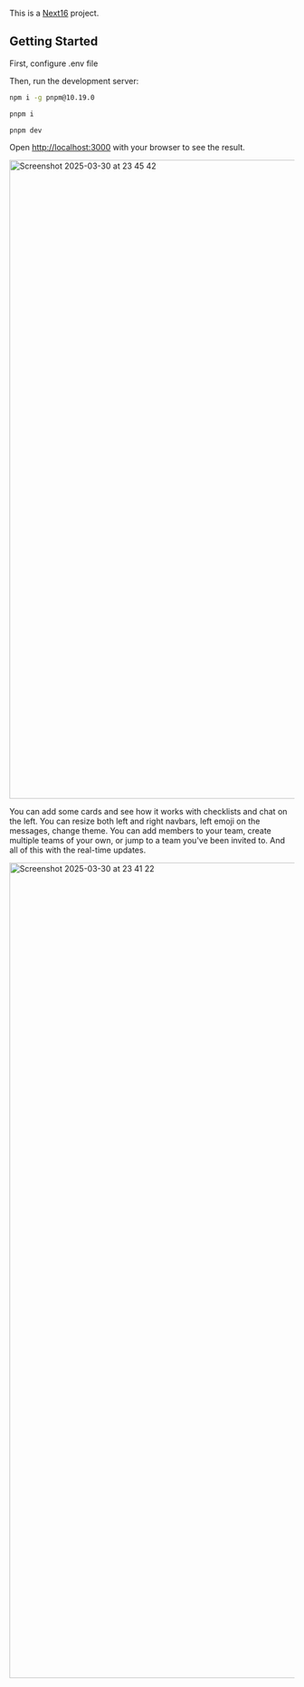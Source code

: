 This is a [Next16](https://beta.nextjs.org/docs/getting-started) project.

## Getting Started

First, configure .env file

Then, run the development server:

```bash
npm i -g pnpm@10.19.0

pnpm i

pnpm dev
```

Open [http://localhost:3000](http://localhost:3000) with your browser to see the result.

<img width="1128" alt="Screenshot 2025-03-30 at 23 45 42" src="https://github.com/user-attachments/assets/c3bc3e17-ea2d-4d2c-8417-d0db9b062b4b" />

You can add some cards and see how it works with checklists and chat on the left. You can resize both left and right navbars, left emoji on the messages, change theme.
You can add members to your team, create multiple teams of your own, or jump to a team you've been invited to.
And all of this with the real-time updates.

<img width="1440" alt="Screenshot 2025-03-30 at 23 41 22" src="https://github.com/user-attachments/assets/543039d9-53c1-40e2-8efb-fa89e9e7bc5f" />
